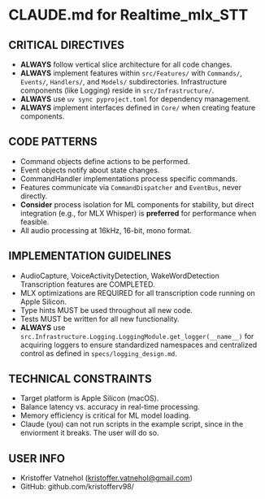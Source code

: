 # CLAUDE.md for Realtime_mlx_STT

## CRITICAL DIRECTIVES
- **ALWAYS** follow vertical slice architecture for all code changes.
- **ALWAYS** implement features within `src/Features/` with `Commands/`, `Events/`, `Handlers/`, and `Models/` subdirectories. Infrastructure components (like Logging) reside in `src/Infrastructure/`.
- **ALWAYS** use `uv sync pyproject.toml` for dependency management.
- **ALWAYS** implement interfaces defined in `Core/` when creating feature components.

## CODE PATTERNS
- Command objects define actions to be performed.
- Event objects notify about state changes.
- CommandHandler implementations process specific commands.
- Features communicate via `CommandDispatcher` and `EventBus`, never directly.
- **Consider** process isolation for ML components for stability, but direct integration (e.g., for MLX Whisper) is **preferred** for performance when feasible.
- All audio processing at 16kHz, 16-bit, mono format.

## IMPLEMENTATION GUIDELINES
- AudioCapture, VoiceActivityDetection, WakeWordDetection Transcription features are COMPLETED.
- MLX optimizations are REQUIRED for all transcription code running on Apple Silicon.
- Type hints MUST be used throughout all new code.
- Tests MUST be written for all new functionality.
- **ALWAYS** use `src.Infrastructure.Logging.LoggingModule.get_logger(__name__)` for acquiring loggers to ensure standardized namespaces and centralized control as defined in `specs/logging_design.md`.

## TECHNICAL CONSTRAINTS
- Target platform is Apple Silicon (macOS).
- Balance latency vs. accuracy in real-time processing.
- Memory efficiency is critical for ML model loading.
- Claude (you) can not run scripts in the example script, since in the enviorment it breaks. The user will do so.

## USER INFO
- Kristoffer Vatnehol (kristoffer.vatnehol@gmail.com)
- GitHub: github.com/kristofferv98/